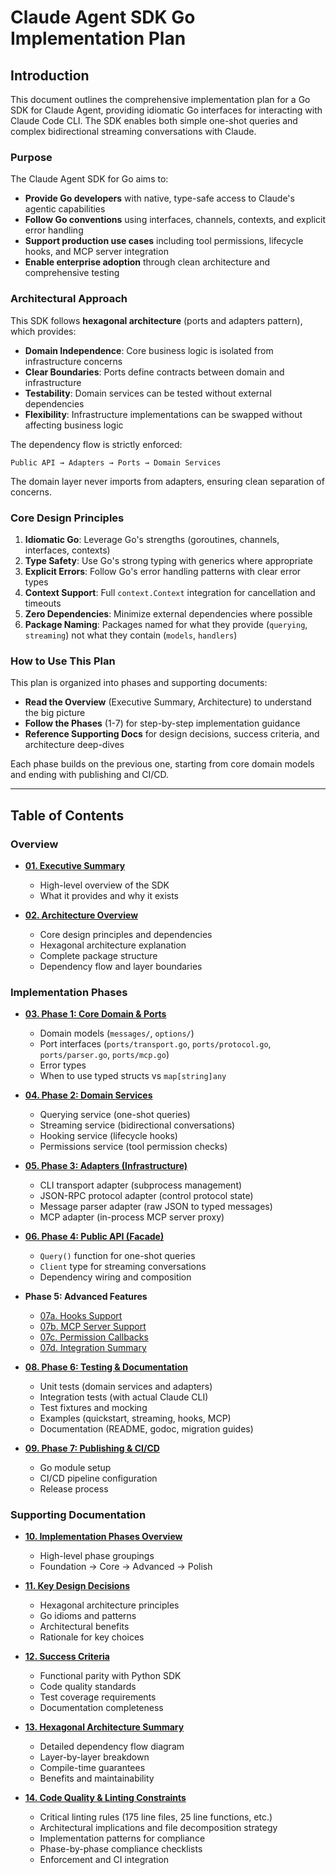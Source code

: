 # Claude Agent SDK Go Implementation Plan

## Introduction

This document outlines the comprehensive implementation plan for a Go SDK for Claude Agent, providing idiomatic Go interfaces for interacting with Claude Code CLI. The SDK enables both simple one-shot queries and complex bidirectional streaming conversations with Claude.

### Purpose

The Claude Agent SDK for Go aims to:

- **Provide Go developers** with native, type-safe access to Claude's agentic capabilities
- **Follow Go conventions** using interfaces, channels, contexts, and explicit error handling
- **Support production use cases** including tool permissions, lifecycle hooks, and MCP server integration
- **Enable enterprise adoption** through clean architecture and comprehensive testing

### Architectural Approach

This SDK follows **hexagonal architecture** (ports and adapters pattern), which provides:

- **Domain Independence**: Core business logic is isolated from infrastructure concerns
- **Clear Boundaries**: Ports define contracts between domain and infrastructure
- **Testability**: Domain services can be tested without external dependencies
- **Flexibility**: Infrastructure implementations can be swapped without affecting business logic

The dependency flow is strictly enforced:
```
Public API → Adapters → Ports → Domain Services
```

The domain layer never imports from adapters, ensuring clean separation of concerns.

### Core Design Principles

1. **Idiomatic Go**: Leverage Go's strengths (goroutines, channels, interfaces, contexts)
2. **Type Safety**: Use Go's strong typing with generics where appropriate
3. **Explicit Errors**: Follow Go's error handling patterns with clear error types
4. **Context Support**: Full `context.Context` integration for cancellation and timeouts
5. **Zero Dependencies**: Minimize external dependencies where possible
6. **Package Naming**: Packages named for what they provide (`querying`, `streaming`) not what they contain (`models`, `handlers`)

### How to Use This Plan

This plan is organized into phases and supporting documents:

- **Read the Overview** (Executive Summary, Architecture) to understand the big picture
- **Follow the Phases** (1-7) for step-by-step implementation guidance
- **Reference Supporting Docs** for design decisions, success criteria, and architecture deep-dives

Each phase builds on the previous one, starting from core domain models and ending with publishing and CI/CD.

---

## Table of Contents

### Overview

- **[01. Executive Summary](01_executive_summary.md)**
  - High-level overview of the SDK
  - What it provides and why it exists

- **[02. Architecture Overview](02_architecture_overview.md)**
  - Core design principles and dependencies
  - Hexagonal architecture explanation
  - Complete package structure
  - Dependency flow and layer boundaries

### Implementation Phases

- **[03. Phase 1: Core Domain & Ports](03_phase_1_core_domain_ports.md)**
  - Domain models (`messages/`, `options/`)
  - Port interfaces (`ports/transport.go`, `ports/protocol.go`, `ports/parser.go`, `ports/mcp.go`)
  - Error types
  - When to use typed structs vs `map[string]any`

- **[04. Phase 2: Domain Services](04_phase_2_domain_services.md)**
  - Querying service (one-shot queries)
  - Streaming service (bidirectional conversations)
  - Hooking service (lifecycle hooks)
  - Permissions service (tool permission checks)

- **[05. Phase 3: Adapters (Infrastructure)](05_phase_3_adapters_infrastructure.md)**
  - CLI transport adapter (subprocess management)
  - JSON-RPC protocol adapter (control protocol state)
  - Message parser adapter (raw JSON to typed messages)
  - MCP adapter (in-process MCP server proxy)

- **[06. Phase 4: Public API (Facade)](06_phase_4_public_api_facade.md)**
  - `Query()` function for one-shot queries
  - `Client` type for streaming conversations
  - Dependency wiring and composition

- **Phase 5: Advanced Features**
  - [07a. Hooks Support](07a_phase_5_hooks.md)
  - [07b. MCP Server Support](07b_phase_5_mcp_servers.md)
  - [07c. Permission Callbacks](07c_phase_5_permissions.md)
  - [07d. Integration Summary](07d_phase_5_integration_summary.md)

- **[08. Phase 6: Testing & Documentation](08_phase_6_testing_documentation.md)**
  - Unit tests (domain services and adapters)
  - Integration tests (with actual Claude CLI)
  - Test fixtures and mocking
  - Examples (quickstart, streaming, hooks, MCP)
  - Documentation (README, godoc, migration guides)

- **[09. Phase 7: Publishing & CI/CD](09_phase_7_publishing_cicd.md)**
  - Go module setup
  - CI/CD pipeline configuration
  - Release process

### Supporting Documentation

- **[10. Implementation Phases Overview](10_implementation_phases.md)**
  - High-level phase groupings
  - Foundation → Core → Advanced → Polish

- **[11. Key Design Decisions](11_key_design_decisions.md)**
  - Hexagonal architecture principles
  - Go idioms and patterns
  - Architectural benefits
  - Rationale for key choices

- **[12. Success Criteria](12_success_criteria.md)**
  - Functional parity with Python SDK
  - Code quality standards
  - Test coverage requirements
  - Documentation completeness

- **[13. Hexagonal Architecture Summary](13_hexagonal_architecture_summary.md)**
  - Detailed dependency flow diagram
  - Layer-by-layer breakdown
  - Compile-time guarantees
  - Benefits and maintainability

- **[14. Code Quality & Linting Constraints](14_code_quality_and_linting_constraints.md)**
  - Critical linting rules (175 line files, 25 line functions, etc.)
  - Architectural implications and file decomposition strategy
  - Implementation patterns for compliance
  - Phase-by-phase compliance checklists
  - Enforcement and CI integration